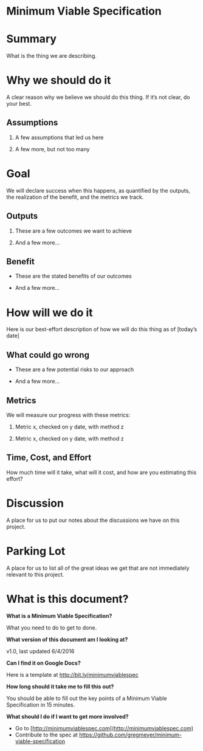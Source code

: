 # Minimum Viable Specification

# Summary

What is the thing we are describing.

# Why we should do it

A clear reason why we believe we should do this thing. If it’s not clear, do your best.

## Assumptions

1. A few assumptions that led us here

2. A few more, but not too many

# Goal

We will declare success when this happens, as quantified by the outputs, the realization of the benefit, and the metrics we track.

## Outputs

1. These are a few outcomes we want to achieve

2. And a few more...

## Benefit

* These are the stated benefits of our outcomes

* And a few more...

# How will we do it

Here is our best-effort description of how we will do this thing as of [today’s date]

## What could go wrong

* These are a few potential risks to our approach

* And a few more...

## Metrics

We will measure our progress with these metrics:

1. Metric x, checked on y date, with method z

2. Metric x, checked on y date, with method z

## Time, Cost, and Effort

How much time will it take, what will it cost, and how are you estimating this effort?

# Discussion

A place for us to put our notes about the discussions we have on this project.

# Parking Lot

A place for us to list all of the great ideas we get that are not immediately relevant to this project.

# What is this document?

**What is a Minimum Viable Specification?**

What you need to do to get to done.

**What version of this document am I looking at?**

v1.0, last updated 6/4/2016

**Can I find it on Google Docs?**

Here is a template at http://bit.ly/minimumviablespec

**How long should it take me to fill this out?**

You should be able to fill out the key points of a Minimum Viable Specification in 15 minutes.

**What should I do if I want to get more involved?**

- Go to [http://minimumviablespec.com](http://minimumviablespec.com)
- Contribute to the spec at https://github.com/gregmeyer/minimum-viable-specification


